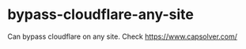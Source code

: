 # bypass-cloudflare-any-site
Can bypass cloudflare on any site. Check https://www.capsolver.com/ 











                                                                                                                                                                                                       